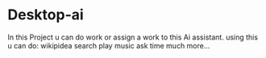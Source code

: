 # Desktop-ai
In this Project u can do work or assign a work to this Ai assistant. 
using this u can do:
wikipidea search
play music
ask time
much more...
